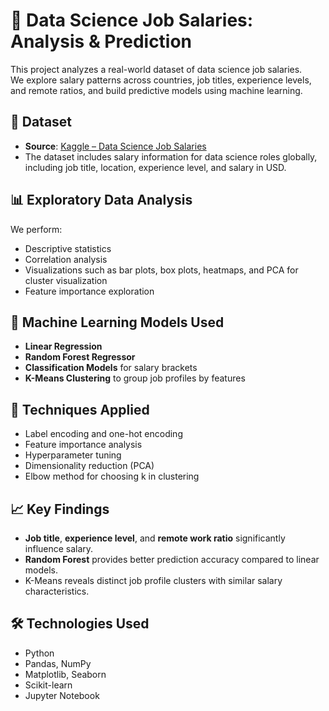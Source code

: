 # 💼 Data Science Job Salaries: Analysis & Prediction

This project analyzes a real-world dataset of data science job salaries.  
We explore salary patterns across countries, job titles, experience levels, and remote ratios, and build predictive models using machine learning.

## 📁 Dataset

- **Source**: [Kaggle – Data Science Job Salaries](https://www.kaggle.com/datasets/ruchi798/data-science-job-salaries)
- The dataset includes salary information for data science roles globally, including job title, location, experience level, and salary in USD.

## 📊 Exploratory Data Analysis

We perform:
- Descriptive statistics
- Correlation analysis
- Visualizations such as bar plots, box plots, heatmaps, and PCA for cluster visualization
- Feature importance exploration

## 🤖 Machine Learning Models Used

- **Linear Regression**
- **Random Forest Regressor**
- **Classification Models** for salary brackets
- **K-Means Clustering** to group job profiles by features

## 🔧 Techniques Applied

- Label encoding and one-hot encoding
- Feature importance analysis
- Hyperparameter tuning
- Dimensionality reduction (PCA)
- Elbow method for choosing k in clustering

## 📈 Key Findings

- **Job title**, **experience level**, and **remote work ratio** significantly influence salary.
- **Random Forest** provides better prediction accuracy compared to linear models.
- K-Means reveals distinct job profile clusters with similar salary characteristics.

## 🛠️ Technologies Used

- Python
- Pandas, NumPy
- Matplotlib, Seaborn
- Scikit-learn
- Jupyter Notebook


